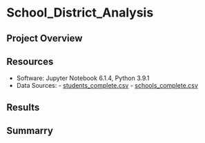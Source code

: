 # School_District_Analysis

## Project Overview


## Resources 
- Software: Jupyter Notebook 6.1.4, Python 3.9.1 
- Data Sources: - [students_complete.csv](resources/students_complete.csv) 
                - [schools_complete.csv](resources/schools_complete.csv)


## Results


## Summarry
